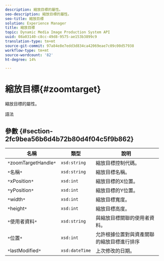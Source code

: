 ```yaml
---
description: 縮放目標的屬性。
seo-description: 縮放目標的屬性。
seo-title: 縮放目標
solution: Experience Manager
title: 縮放目標
topic: Dynamic Media Image Production System API
uuid: 08a03140-c8cc-49d8-9575-ae153b3899c9
translation-type: tm+mt
source-git-commit: 97a84e8e7edd3d834ca42069eae7c09c00d57938
workflow-type: tm+mt
source-wordcount: '82'
ht-degree: 14%

---
```



# 縮放目標{#zoomtarget}

縮放目標的屬性。

語法

## 參數 {#section-2fc9bea56b6d4b72b80d4f04c5f9b862}

| 名稱 | 類型 | 說明 |
|---|---|---|
| `*`zoomTargetHandle`*` | `xsd:string` | 縮放目標控制代碼。 |
| `*`名稱`*` | `xsd:string` | 縮放目標名稱。 |
| `*`xPosition`*` | `xsd:int` | 縮放目標的X位置。 |
| `*`yPosition`*` | `xsd:int` | 縮放目標的Y位置。 |
| `*`width`*` | `xsd:int` | 縮放目標寬度。 |
| `*`height`*` | `xsd:int` | 縮放目標高度。 |
| `*`使用者資料`*` | `xsd:string` | 與縮放目標關聯的使用者資料。 |
| `*`位置`*` | `xsd:int` | 允許根據位置對與資產關聯的縮放目標進行排序 |
| `*`lastModified`*` | `xsd:dateTime` | 上次修改的日期。 |

